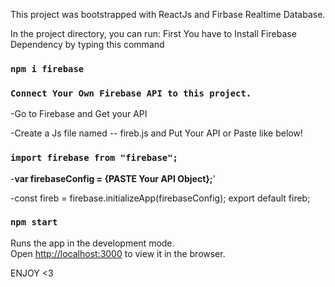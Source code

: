 This project was bootstrapped with ReactJs and Firbase Realtime Database.

In the project directory, you can run:
First You have to Install Firebase Dependency by typing this command

### `npm i firebase`

### `Connect Your Own Firebase API to this project.`

-Go to Firebase and Get your API

-Create a Js file named -- fireb.js and Put Your API or Paste like below!

### `import firebase from "firebase";`

-**var firebaseConfig = {PASTE Your API Object};**'

-const fireb = firebase.initializeApp(firebaseConfig);
 export default fireb;

### `npm start`

Runs the app in the development mode.<br />
Open [http://localhost:3000](http://localhost:3000) to view it in the browser.

ENJOY <3

